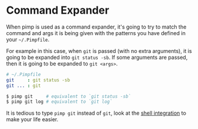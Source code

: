 # Command Expander

When pimp is used as a command expander, it's going to try to match the command and args it is being given with the patterns you have defined in your `~/.Pimpfile`.

For example in this case, when `git` is passed \(with no extra arguments\), it is going to be expanded into `git status -sb`. If some arguments are passed, then it is going to be expanded to `git <args>`.

```yaml
# ~/.Pimpfile
git     : git status -sb
git ... : git
```

```bash
$ pimp git     # equivalent to `git status -sb`
$ pimp git log # equivalent to `git log`
```

It is tedious to type `pimp git` instead of `git`, look at the [shell integration](../integrations/bash-zsh-fish.md) to make your life easier.

